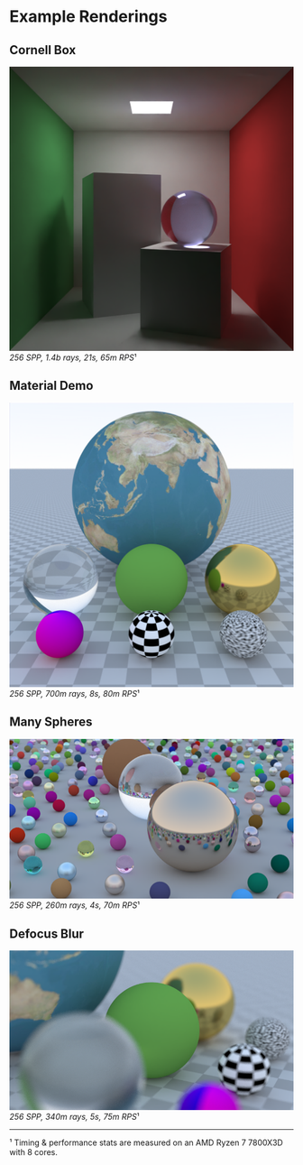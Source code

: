 # Example Renderings

## Cornell Box

![Cornell Box](./img/cornell_box.png)
*256 SPP, 1.4b rays, 21s, 65m RPS*¹

## Material Demo

![Material Demo](./img/material_demo.png)
*256 SPP, 700m rays, 8s, 80m RPS*¹

## Many Spheres

![Many Spheres](./img/many_spheres.png)
*256 SPP, 260m rays, 4s, 70m RPS*¹

## Defocus Blur

![Defocus Blur](./img/defocus_blur.png)
*256 SPP, 340m rays, 5s, 75m RPS*¹

---

¹ Timing & performance stats are measured on an AMD Ryzen 7 7800X3D with 8 cores.
